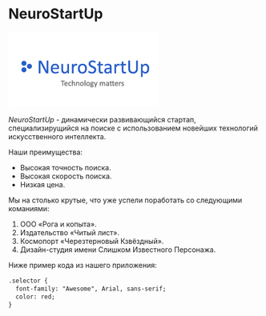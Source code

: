 # NeuroStartUp

![подпись](img\NeuroStartUp.png)

*NeuroStartUp* - динамически развивающийся стартап, специализирущийся на поиске с использованием новейших технологий искусственного интеллекта.

Наши преимущества:
- Высокая точность поиска.
- Высокая скорость поиска.
- Низкая цена.

Мы на столько крутые, что уже успели поработать со следующими команиями:

1. ООО «Рога и копыта».
2. Издательство «Читый лист».
3. Космопорт «Черезтерновый Кзвёздный».
4. Дизайн-студия имени Слишком Известного Персонажа.

Ниже пример кода из нашего приложения:
```
.selector {
  font-family: "Awesome", Arial, sans-serif;
  color: red;
}
```